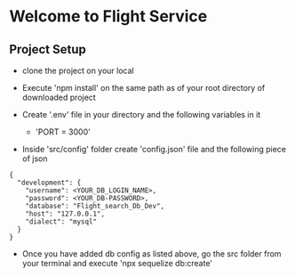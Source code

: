 # Welcome to Flight Service

## Project Setup
- clone the project on your local
- Execute 'npm install' on the same path as of your root directory of downloaded project
- Create '.env' file in your directory and the following variables in it
    - 'PORT = 3000'

- Inside 'src/config' folder create 'config.json' file and the following piece of json

```
{
  "development": {
    "username": <YOUR_DB_LOGIN_NAME>,
    "password": <YOUR_DB-PASSWORD>,
    "database": "Flight_search_Db_Dev",
    "host": "127.0.0.1",
    "dialect": "mysql"
  }
}
```
- Once you have added db config as listed above, go the src folder from your terminal and execute 'npx sequelize db:create'